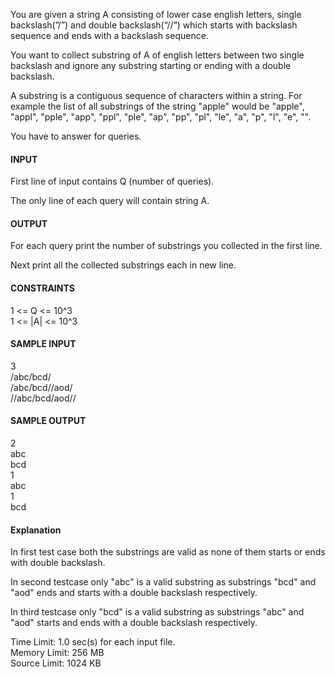 You are given a string A consisting of lower case english letters, single backslash(”/”) and double backslash(“//”) which starts with backslash sequence and ends with a backslash sequence.

You want to collect substring of A of english letters between two single backslash and ignore any substring starting or ending with a double backslash.

A substring is a contiguous sequence of characters within a string. For example the list of all substrings of the string "apple" would be "apple", "appl", "pple", "app", "ppl", "ple", "ap", "pp", "pl", "le", "a", "p", "l", "e", "".

You have to answer for  queries.

#### INPUT

First line of input contains Q (number of queries).

The only line of each query will contain string A.

#### OUTPUT

For each query print the number of substrings you collected in the first line.

Next print all the collected substrings each in new line.

#### CONSTRAINTS

1 <= Q <= 10^3  </br>
1 <= |A| <= 10^3  </br>

#### SAMPLE INPUT 
3               </br>
/abc/bcd/       </br>
/abc/bcd//aod/  </br>
//abc/bcd/aod// </br>
#### SAMPLE OUTPUT     
2       </br>
abc     </br>
bcd     </br>
1       </br>
abc     </br>
1       </br>
bcd     </br>
#### Explanation
In first test case both the substrings are valid as none of them starts or ends with double backslash.

In second testcase only "abc" is a valid substring as substrings "bcd" and "aod" ends and starts with a double backslash respectively.

In third testcase only "bcd" is a valid substring as substrings "abc" and "aod" starts and ends with a double backslash respectively.

Time Limit:	1.0 sec(s) for each input file. </br>
Memory Limit:	256 MB </br>
Source Limit:	1024 KB  </br>
